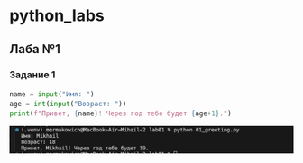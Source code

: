 # python_labs
## Лаба №1
### Задание 1
```python
name = input("Имя: ")
age = int(input("Возраст: "))
print(f"Привет, {name}! Через год тебе будет {age+1}.")
```
![Картинка 1](./images/lab01/01.png)
